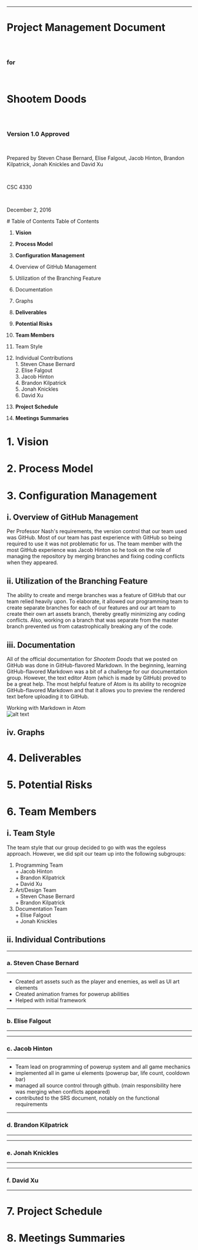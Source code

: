 ___

# <p style="text-align: left;">Project Management Document</p>

</br>

### <p style="text-align: left;">for</p>

</br>

# <p style="text-align: left;">Shootem Doods</p>

</br>

### <p style="text-align: left;"> Version 1.0 Approved</p>

</br>

<p style="text-align: left;"> Prepared by Steven Chase Bernard, Elise Falgout,
Jacob Hinton, Brandon Kilpatrick, Jonah Knickles and David Xu</p>

</br>

<p style="text-align: left;"> CSC 4330</p>

</br>

<p style="text-align: left;"> December 2, 2016 </p>
# Table of Contents
Table of Contents

1. **Vision**
2. **Process Model**
3. **Configuration Management**  
  1. Overview of GitHub Management  
  2. Utilization of the Branching Feature
  3. Documentation
  4. Graphs  
4. **Deliverables**
5. **Potential Risks**
6. **Team Members**
  1. Team Style  
  2. Individual Contributions  
    1. Steven Chase Bernard  
    2. Elise Falgout  
    3. Jacob Hinton  
    4. Brandon Kilpatrick  
    5. Jonah Knickles  
    6. David Xu  

7. **Project Schedule**
8. **Meetings Summaries**  

# 1. Vision
# 2. Process Model
# 3. Configuration Management  
## i. Overview of GitHub Management    
Per Professor Nash's requirements, the version control that our team used was GitHub. Most of our team has past experience with GitHub so being required to use it was not problematic for us. The team member with the most GitHub experience was Jacob Hinton so he took on the role of managing the repository by merging branches and fixing coding conflicts when they appeared.  

## ii. Utilization of the Branching Feature  
The ability to create and merge branches was a feature of GitHub that our team relied heavily upon. To elaborate, it allowed our programming team to create separate branches for each of our features and our art team to create their own art assets branch, thereby greatly minimizing any coding conflicts. Also, working on a branch that was separate from the master branch prevented us from catastrophically breaking any of the code.  

## iii. Documentation  
All of the official documentation for *Shootem Doods* that we posted on GitHub was done in GitHub-flavored Markdown. In the beginning, learning GitHub-flavored Markdown was a bit of a challenge for our documentation group. However, the text editor Atom (which is made by GitHub) proved to be a great help. The most helpful feature of Atom is its ability to recognize GitHub-flavored Markdown and that it allows you to preview the rendered text before uploading it to GitHub.

Working with Markdown in Atom  
![alt text](https://github.com/jacobmhinton/ShootemDoods/blob/master/mockups/AtomScreenshot.png "Screenshot of Atom")

## iv. Graphs  

# 4. Deliverables  
# 5. Potential Risks  
# 6. Team Members  
## i. Team Style  
The team style that our group decided to go with was the egoless approach. However, we did spit our team up into the following subgroups:  
  1. Programming Team  
    + Jacob Hinton  
    + Brandon Kilpatrick  
    + David Xu  
  2. Art/Design Team  
    + Steven Chase Bernard  
    + Brandon Kilpatrick    
  3. Documentation Team  
    + Elise Falgout  
    + Jonah Knickles  

## ii. Individual Contributions  

___
### a. Steven Chase Bernard  
___  

* Created art assets such as the player and enemies, as well as UI art elements
* Created animation frames for powerup abilities
* Helped with initial framework

___
### b. Elise Falgout  
___  

___
### c. Jacob Hinton  
___  

* Team lead on programming of powerup system and all game mechanics
* implemented all in game ui elements (powerup bar, life count, cooldown bar)
* managed all source control through github. (main responsibility here was merging when conflicts appeared)
* contributed to the SRS document, notably on the functional requirements

___
### d. Brandon Kilpatrick  
___  

___
### e. Jonah Knickles  
___  

___
### f. David Xu  
___  

# 7. Project Schedule
# 8. Meetings Summaries
